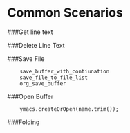 # Common Scenarios 


###Get line text 

###Delete Line Text 
    

###Save File

        save_buffer_with_contiunation
        save_file_to_file_list
        org_save_buffer

###Open Buffer

        ymacs.createOrOpen(name.trim());

###Folding